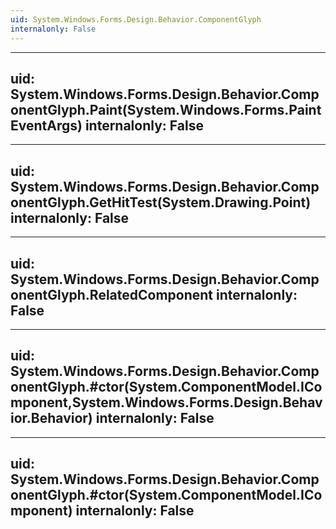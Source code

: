 ```yaml
---
uid: System.Windows.Forms.Design.Behavior.ComponentGlyph
internalonly: False
---
```


---
uid: System.Windows.Forms.Design.Behavior.ComponentGlyph.Paint(System.Windows.Forms.PaintEventArgs)
internalonly: False
---

---
uid: System.Windows.Forms.Design.Behavior.ComponentGlyph.GetHitTest(System.Drawing.Point)
internalonly: False
---

---
uid: System.Windows.Forms.Design.Behavior.ComponentGlyph.RelatedComponent
internalonly: False
---

---
uid: System.Windows.Forms.Design.Behavior.ComponentGlyph.#ctor(System.ComponentModel.IComponent,System.Windows.Forms.Design.Behavior.Behavior)
internalonly: False
---

---
uid: System.Windows.Forms.Design.Behavior.ComponentGlyph.#ctor(System.ComponentModel.IComponent)
internalonly: False
---
